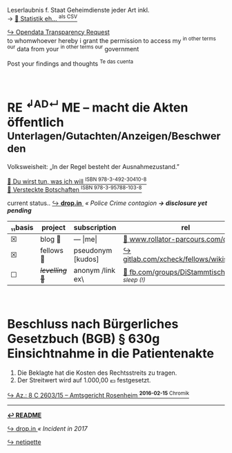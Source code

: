 Leserlaubnis f. Staat Geheimdienste jeder Art inkl.  
→ [ :arrow_up_small: Statistik eh… <sup>als CSV</sup>][netupload]

[ :arrow_right_hook: Opendata Transparency Request ][pamflete]  
to whomwhoever hereby i grant the permission to access my <sup>in other terms our</sup> data from your <sup>in other terms our</sup> government

Post your findings and thoughts <sup>Te das cuenta</sup>


<br>

# RE <sup>↲AD↵</sup> ME – macht die Akten öffentlich <sup>Unterlagen/Gutachten/Anzeigen/Beschwerden</sup>

Volksweisheit: „In der Regel besteht der Ausnahmezustand.”

[ :arrow_up_small: Du wirst tun, was ich will <sup>ISBN 978-3-492-30410-8</sup> ][hypnose]  
[ :arrow_up_small: Versteckte Botschaften <sup>ISBN 978-3-95788-103-8</sup> ][steganographie]  


[netupload]: https://www.rollator-parcours.com/include/0ffSite/fritzerPointRoute-Online-Zähler.csv
[pamflete]: https://gitlab.com/xcheck/fellows/snippets/1680925
[hypnose]: https://www.piper.de/buecher/du-wirst-tun-was-ich-will-isbn-978-3-492-30410-8
[steganographie]: https://www.dpunkt.de/buecher/12500/9783957881038-versteckte-botschaften-(telepolis).html


current status‥ [ :arrow_right_hook: **drop.in** ](./drop_in.md) _&nbsp;« Police Crime contagion **→ disclosure yet pending**_

| ₁₁basis | project | subscription | rel |
| --- | -- | -- | --|
| ☒ | blog :footprints: | — \|me\| | [ :arrow_up_small: www.rollator-parcours.com/de/ ](https://www.rollator-parcours.com/de/) |
| ☒ | fellows :chestnut: |  pseudonym [kudos] | [ :arrow_right_hook: gitlab.com/xcheck/fellows/wikis/home ](https://gitlab.com/xcheck/fellows/wikis/home) |
| ☐ | ~~_levelling_ :bouquet:~~ | anonym /link ex\ | [ :arrow_up_small: fb.com/groups/DiStammtisch/ ](https://www.facebook.com/groups/DiStammtisch/) _<sup>« sleep (!)</sup>_ |

<!-- | ☐ | invitee (private) :file_folder: | theme-of-elements | [ :arrow_right_hook: ∷ ](https://gitlab.com/xcheck/theme-of-elements/wikis/home) | -->


<br>

# Beschluss nach Bürgerliches Gesetzbuch (BGB) § 630g Einsichtnahme in die Patientenakte

1.  Die Beklagte hat die Kosten des Rechtsstreits zu tragen.
2.  Der Streitwert wird auf 1.000,00 :euro: festgesetzt.

[ :arrow_right_hook: Az.: 8 C 2603/15 – Amtsgericht Rosenheim <sup>**2016-02-15** Chromik</sup> ]($1680829)

---
**[ :leftwards_arrow_with_hook: README ](./README.md)**

[ :arrow_right_hook: drop.in ](./drop_in.md) _« Incident in 2017_

[ :arrow_right_hook: netiqette ](./netiqette.md)
